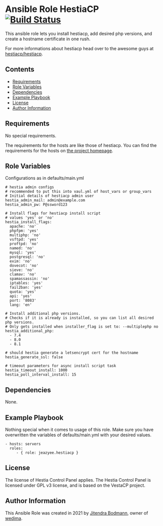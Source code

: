 Ansible Role HestiaCP<br>[![Build Status](https://app.travis-ci.com/jeazyee/ansible-role-hestiacp.svg?branch=master)](https://app.travis-ci.com/jeazyee/ansible-role-hestiacp)
=========

This ansible role lets you install hestiacp, add desired php versions, and create a hostname certificate in one rush. 

For more informations about hestiacp head over to the awesome guys at <a href="https://github.com/hestiacp/hestiacp"> hestiacp/hestiacp</a>.

Contents
-----------
- [Requirements](#requirements)
- [Role Variables](#role-variables)
- [Dependencies](#dependencies)
- [Example Playbook](#example-playbook)
- [License](#license)
- [Author Information](#author-information)

Requirements
------------
No special requirements.

The requirements for the hosts are like those of hestiacp. You can find the requirements for the hosts on <a href="https://www.hestiacp.com">the project homepage</a>.

Role Variables
--------------
Configurations as in defaults/main.yml

    # hestia admin configs
    # recommended to put this into vaul.yml of host_vars or group_vars
    # Initial details of hestiacp admin user
    hestia_admin_mail: admin@example.com
    hestia_admin_pw: P@ssword123

    # Install flags for hestiacp install script
    # values 'yes' or 'no'
    hestia_install_flags: 
      apache: 'no'
      phpfpm: 'yes'
      multiphp: 'no'
      vsftpd: 'yes'
      proftpd: 'no'
      named: 'no'
      mysql: 'yes'
      postgresql: 'no'
      exim: 'no'
      dovecot: 'no'
      sieve: 'no'
      clamav: 'no'
      spamassassin: 'no'
      iptables: 'yes'
      fail2ban: 'yes'
      quota: 'yes'
      api: 'yes'
      port: '8083'
      lang: 'en'

    # Install additional php versions.
    # Checks if it is already is installed, so you can list all desired php versions.
    # Only gets installed when installer_flag is set to: --multiplephp no
    hestia_additional_php:
      - 7.4
      - 8.0
      - 8.1

    # should hestia generate a letsencrypt cert for the hostname
    hestia_generate_ssl: false

    # timeout parameters for async install script task
    hestia_timeout_install: 1000
    hestia_poll_interval_install: 15

Dependencies
------------

None.

Example Playbook
----------------

Nothing special when it comes to usage of this role. Make sure you have overwritten the variables of defaults/main.yml with your desired values.

    - hosts: servers
      roles:
         - { role: jeazyee.hestiacp }

License
-------

The license of Hestia Control Panel applies. The Hestia Control Panel is licensed under GPL v3 license, and is based on the VestaCP project.

Author Information
------------------

This Ansible Role was created in 2021 by <a href="https://github.com/jeazyee">Jitendra Bodmann</a>, owner of <a href="https://www.wedima.de">wedima</a>.
